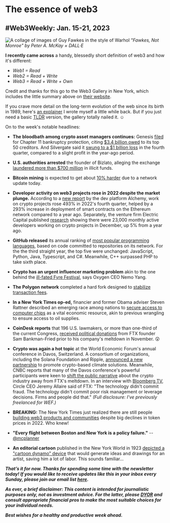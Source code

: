 # The essence of web3
## #Web3Weekly: Jan. 15-21, 2023

![A collage of images of Guy Fawkes in the style of Warhol](https://w3w.news/img/illos/fawkesnotmonroe.jpg)
*"Fawkes, Not Monroe" by Peter A. McKay × DALL·E*

**I recently came across** a handy, blessedly short definition of web3 and how it's different:

- *Web1 = Read*
- *Web2 = Read + Write*
- *Web3 = Read + Write + Own*

Credit and thanks for this go to the Web3 Gallery in New York, which includes the little summary above on [their website](https://www.web3gallery.com/).

If you crave more detail on the long-term evolution of the web since its birth in 1989, here's [an explainer](https://peteramckay.medium.com/a-brief-release-history-of-the-web-aeef5bb3b814) I wrote myself a little while back. But if you just need a basic [TLDR](https://www.urbandictionary.com/define.php?term=TLDR) version, the gallery totally nailed it. ☺️

On to the week's notable headlines:

- **The bloodbath among crypto asset managers continues:** Genesis [filed](https://w3w.news/content/genesis-c11.pdf) for Chapter 11 bankruptcy protection, citing [$3.4 billion owed](https://www.barrons.com/articles/genesis-bankruptcy-crypto-bitcoin-51674206942?refsec=markets) to its top 50 creditors. And Silvergate said it [swung to a $1 billion loss](https://www.theblock.co/post/202744/silvergate-bank-loss) in the fourth quarter, compared to a slight profit in the year-ago period.

- **U.S. authorities arrested** the founder of Bizlato, alleging the exchange [laundered more than $700 million](https://www.reuters.com/business/finance/us-treasury-dept-says-has-identified-bitzlato-ltd-money-laundering-concern-2023-01-18/) in illicit funds.

- **Bitcoin mining** is expected to get about [10% harder](https://www.theblock.co/post/201203/the-storm-has-passed-but-bitcoin-mining-difficulty-is-about-to-blow-through-the-roof) due to a network update today.

- **Developer activity on web3 projects rose in 2022 despite the market plunge.** According to a [new report](https://www.alchemy.com/blog/web3-developer-report-q4-2022) by the dev platform Alchemy, work on crypto projects rose 493% in 2022's fourth quarter, helped by a 293% increase in deployment of smart contracts on the Ethereum network compared to a year ago. Separately, the venture firm Electric Capital published [research](https://www.developerreport.com/developer-report) showing there were 23,000 monthly active developers working on crypto projects in December, up 5% from a year ago.

- **GitHub released** its annual ranking of [most popular programming languages](https://octoverse.github.com/2022/top-programming-languages), based on code committed to repositories on its network. For the the third straight year, the top five were unchanged: JavaScript, Python, Java, Typescript, and C#. Meanwhile, C++ surpassed PHP to take sixth place.

- **Crypto has an urgent influencer marketing problem** akin to the one behind the [ill-fated Fyre Festival](https://www.coindesk.com/consensus-magazine/2023/01/17/crypto-marketing-needs-to-change-lets-make-2023-the-year-for-influencer-accountability/), says Oxygen CEO Nemo Yang.

- **The Polygon network** completed a hard fork designed to [stabilize transaction fees](https://www.coindesk.com/tech/2023/01/17/polygon-completes-hard-fork-to-reduce-gas-fee-spikes-disruptive-reorgs/).

- **In a New York Times op-ed,** financier and former Obama adviser Steven Rattner described an emerging race among nations to [secure access to computer chips](https://www.nytimes.com/2023/01/16/opinion/america-biden-semiconductor-tsmc.html) as a vital economic resource, akin to previous wrangling to ensure access to oil supplies.

- **CoinDesk reports** that 196 U.S. lawmakers, or more than one-third of the current Congress, [received political donations](https://www.coindesk.com/policy/2023/01/17/congress-ftx-problem-1-in-3-members-got-cash-from-crypto-exchanges-bosses/) from FTX founder Sam Bankman-Fried prior to his company's meltdown in November. 😲

- **Crypto was again a hot topic** at the World Economic Forum's annual conference in Davos, Switzerland. A consortium of organizations, including the Solana Foundation and Ripple, [announced a new partnership](https://www.coindesk.com/business/2023/01/17/solana-foundation-ripple-gbbc-and-others-form-partnership-to-promote-crypto-solutions-for-climate-change/) to promote crypto-based climate solutions. Meanwhile, CNBC reports that many of the Davos conference's powerful participants were keen to [shift the public narrative](https://www.msn.com/en-us/money/news/davos-crypto-crowd-distance-themselves-from-ftx-and-sam-bankman-fried-its-fraud/ar-AA16vElp) about the crypto industry away from FTX's meltdown. In an interview with [Bloomberg TV](https://www.bloomberg.com/news/videos/2023-01-19/circle-ceo-on-future-of-crypto-regulation-video), Circle CEO Jeremy Allaire said of FTX: "The technology didn't commit fraud. The technology didn't commit poor risk management or leverage decisions. Firms and people did that." *(Full disclosure: I've previously freelanced for WEF.)*

- **BREAKING:** The New York Times just realized there are still people [building web3 products and communities](https://www.nytimes.com/2023/01/17/business/crypto-market-meltdown-nft-blockchain.html) despite big declines in token prices in 2022. Who knew!

- **"Every flight between Boston and New York is a policy failure."** -- [@mcplanner](https://twitter.com/mcplanner/status/1613173892021121024)

- **An editorial cartoon** published in the New York World in 1923 [depicted a "cartoon dynamo" device](https://arstechnica.com/information-technology/2023/01/a-cartoonist-predicted-2023s-ai-drawing-machines-in-1923/) that would generate ideas and drawings for an artist, saving him a lot of labor. This sounds familiar...

<!-- Boilerplate needs reworking in the New Year... -->

_**That’s it for now. Thanks for spending some time with the newsletter today! If you would like to receive updates like this in your inbox every Sunday, please join our email list [here](https://w3w.news).**_ <!-- Be sure to delete that last line for copy going out to existing email subscribers, of course. -->

_**As ever, a brief disclaimer: This content is intended for journalistic purposes only, not as investment advice. For the latter, please [DYOR](https://www.google.com/search?q=DYOR&sxsrf=ALiCzsbQdCxZ0zVRVuYN5L2c-89lO7I5cw%3A1663013827193&source=hp&ei=w5MfY5f5BrylptQPrba9uAo&iflsig=AJiK0e8AAAAAYx-h08-1Cfk2JUZBncAoNuCZfyyt_eDY&ved=0ahUKEwjX5q-jiZD6AhW8kokEHS1bD6cQ4dUDCAk&uact=5&oq=DYOR&gs_lcp=Cgdnd3Mtd2l6EAMyCAgAEIAEELEDMgsIABCABBCxAxCLAzIICAAQgAQQiwMyCAgAEIAEEIsDMggIABCABBCLAzIICAAQgAQQiwMyCggAEIAEEAoQiwMyBQgAEIAEMgUIABCABDIFCAAQgAQ6BAgjECc6CAguELEDEIMBOhEILhCABBCxAxCDARDHARDRAzoLCAAQgAQQsQMQgwE6CAgAELEDEIMBOgsILhCABBCxAxCDAToECAAQA1AAWLEEYJkGaABwAHgBgAHaAYgB2wOSAQUyLjEuMZgBAKABAbgBAQ&sclient=gws-wiz) and consult appropriate financial pros to make the most suitable choices for your individual needs.**_

_**Best wishes for a healthy and productive week ahead.**_  
